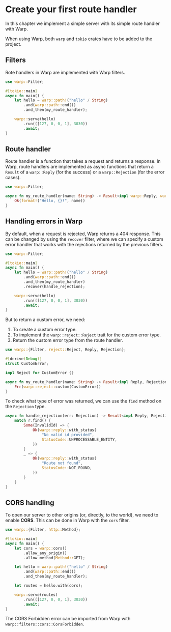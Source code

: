 # Create your first route handler

In this chapter we implement a simple server with its simple route handler with Warp.

When using Warp, both `warp` and `tokio` crates have to be added to the project.

## Filters

Rote handlers in Warp are implemented with Warp filters.

```rust
use warp::Filter;

#[tokio::main]
async fn main() {
    let hello = warp::path!("hello" / String)
        .and(warp::path::end())
        .and_then(my_route_handler);

    warp::serve(hello)
        .run(([127, 0, 0, 1], 3030))
        .await;
}
```

## Route handler

Route handler is a function that takes a request and returns a response. In Warp, route handlers are implemented as
async functions that return a `Result` of a `warp::Reply` (for the success) or a `warp::Rejection` (for the error
cases).

```rust
use warp::Filter;

async fn my_route_handler(name: String) -> Result<impl warp::Reply, warp::Rejection> {
    Ok(format!("Hello, {}!", name))
}
```

## Handling errors in Warp

By default, when a request is rejected, Warp returns a 404 response. This can be changed by using the `recover` filter,
where we can specify a custom error handler that works with the rejections returned by the previous filters.

```rust
use warp::Filter;

#[tokio::main]
async fn main() {
    let hello = warp::path!("hello" / String)
        .and(warp::path::end())
        .and_then(my_route_handler)
        .recover(handle_rejection);

    warp::serve(hello)
        .run(([127, 0, 0, 1], 3030))
        .await;
}
```

But to return a custom error, we need:

1. To create a custom error type.
2. To implement the `warp::reject::Reject` trait for the custom error type.
3. Return the custom error type from the route handler.

```rust
use warp::{Filter, reject::Reject, Reply, Rejection};

#[derive(Debug)]
struct CustomError;

impl Reject for CustomError {}

async fn my_route_handler(name: String) -> Result<impl Reply, Rejection> {
    Err(warp::reject::custom(CustomError))
}
```

To check what type of error was returned, we can use the `find` method on the `Rejection` type.

```rust
async fn handle_rejection(err: Rejection) -> Result<impl Reply, Rejection> {
    match r.find() {
        Some(InvalidId) => {
            Ok(warp::reply::with_status(
                "No valid id provided",
                StatusCode::UNPROCESSABLE_ENTITY,
            ))
        }
        _ => {
            Ok(warp::reply::with_status(
                "Route not found",
                StatusCode::NOT_FOUND,
            ))
        }
    }
}
```

## CORS handling

To open our server to other origins (or, directly, to the world), we need to enable **CORS**. This can be done in Warp
with the `cors` filter.

```rust
use warp::{Filter, http::Method};

#[tokio::main]
async fn main() {
    let cors = warp::cors()
        .allow_any_origin()
        .allow_method(Method::GET);

    let hello = warp::path!("hello" / String)
        .and(warp::path::end())
        .and_then(my_route_handler);

    let routes = hello.with(cors);

    warp::serve(routes)
        .run(([127, 0, 0, 1], 3030))
        .await;
}
```

The CORS Forbidden error can be imported from Warp with `warp::filters::cors::CorsForbidden`.
